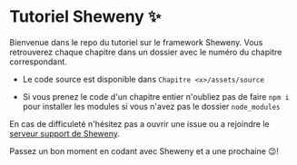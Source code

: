 # Tutoriel Sheweny ✨

Bienvenue dans le repo du tutoriel sur le framework Sheweny. Vous retrouverez chaque chapitre dans un dossier avec le numéro du chapitre correspondant.

- Le code source est disponible dans `Chapitre <x>/assets/source`

- Si vous prenez le code d'un chapitre entier n'oubliez pas de faire `npm i` pour installer les modules si vous n'avez pas le dossier `node_modules`

En cas de difficuleté n'hésitez pas a ouvrir une issue ou a rejoindre le [serveur support de Sheweny](https://discord.gg/euCF8bp4cN).

Passez un bon moment en codant avec Sheweny et a une prochaine 😉!
